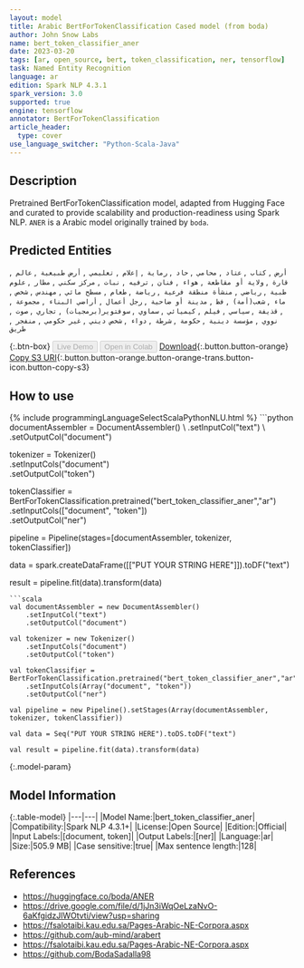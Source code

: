 ```yaml
---
layout: model
title: Arabic BertForTokenClassification Cased model (from boda)
author: John Snow Labs
name: bert_token_classifier_aner
date: 2023-03-20
tags: [ar, open_source, bert, token_classification, ner, tensorflow]
task: Named Entity Recognition
language: ar
edition: Spark NLP 4.3.1
spark_version: 3.0
supported: true
engine: tensorflow
annotator: BertForTokenClassification
article_header:
  type: cover
use_language_switcher: "Python-Scala-Java"
---
```


## Description

Pretrained BertForTokenClassification model, adapted from Hugging Face and curated to provide scalability and production-readiness using Spark NLP. `ANER` is a Arabic model originally trained by `boda`.

## Predicted Entities

` أرض  `, ` كتاب  `, ` عتاد  `, ` محامي  `, ` حاد  `, ` رماية  `, ` إعلام  `, ` تعليمي  `, ` أرض طبيعية  `, ` عالم  `, ` قارة  `, ` ولاية أو مقاطعة  `, ` هواء  `, ` فنان  `, ` ترفيه  `, ` نبات  `, ` مركز سكني  `, ` مطار  `, ` علوم طبية  `, ` رياضي  `, ` منشأة منطقة فرعية  `, ` رياضة  `, ` طعام  `, ` مسطح مائي  `, ` مهندس  `, ` شخص  `, ` ماء  `, ` شعب(أمة)  `, ` فظ  `, ` مدينة أو ضاحية  `, ` رجل أعمال  `, ` أراضي البناء  `, ` مجموعة  `, `   `, ` قذيفة  `, ` سياسي  `, ` فيلم  `, ` كيميائي  `, ` سماوي  `, ` سوفتوير(برمجيات)  `, ` تجاري  `, ` صوت  `, ` نووي  `, ` مؤسسة دينية  `, ` حكومة  `, ` شرطة  `, ` دواء  `, ` شخص ديني  `, ` غير حكومي  `, ` منفجر  `, ` طريق  `

{:.btn-box}
<button class="button button-orange" disabled>Live Demo</button>
<button class="button button-orange" disabled>Open in Colab</button>
[Download](https://s3.amazonaws.com/auxdata.johnsnowlabs.com/public/models/bert_token_classifier_aner_ar_4.3.1_3.0_1679332803744.zip){:.button.button-orange}
[Copy S3 URI](s3://auxdata.johnsnowlabs.com/public/models/bert_token_classifier_aner_ar_4.3.1_3.0_1679332803744.zip){:.button.button-orange.button-orange-trans.button-icon.button-copy-s3}

## How to use



<div class="tabs-box" markdown="1">
{% include programmingLanguageSelectScalaPythonNLU.html %}
```python
documentAssembler = DocumentAssembler() \
    .setInputCol("text") \
    .setOutputCol("document")

tokenizer = Tokenizer() \
    .setInputCols("document") \
    .setOutputCol("token")

tokenClassifier = BertForTokenClassification.pretrained("bert_token_classifier_aner","ar") \
    .setInputCols(["document", "token"]) \
    .setOutputCol("ner")

pipeline = Pipeline(stages=[documentAssembler, tokenizer, tokenClassifier])

data = spark.createDataFrame([["PUT YOUR STRING HERE"]]).toDF("text")

result = pipeline.fit(data).transform(data)
```
```scala
val documentAssembler = new DocumentAssembler()
    .setInputCol("text")
    .setOutputCol("document")

val tokenizer = new Tokenizer()
    .setInputCols("document")
    .setOutputCol("token")

val tokenClassifier = BertForTokenClassification.pretrained("bert_token_classifier_aner","ar")
    .setInputCols(Array("document", "token"))
    .setOutputCol("ner")

val pipeline = new Pipeline().setStages(Array(documentAssembler, tokenizer, tokenClassifier))

val data = Seq("PUT YOUR STRING HERE").toDS.toDF("text")

val result = pipeline.fit(data).transform(data)
```
</div>

{:.model-param}
## Model Information

{:.table-model}
|---|---|
|Model Name:|bert_token_classifier_aner|
|Compatibility:|Spark NLP 4.3.1+|
|License:|Open Source|
|Edition:|Official|
|Input Labels:|[document, token]|
|Output Labels:|[ner]|
|Language:|ar|
|Size:|505.9 MB|
|Case sensitive:|true|
|Max sentence length:|128|

## References

- https://huggingface.co/boda/ANER
- https://drive.google.com/file/d/1jJn3iWqOeLzaNvO-6aKfgidzJlWOtvti/view?usp=sharing
- https://fsalotaibi.kau.edu.sa/Pages-Arabic-NE-Corpora.aspx
- https://github.com/aub-mind/arabert
- https://fsalotaibi.kau.edu.sa/Pages-Arabic-NE-Corpora.aspx
- https://github.com/BodaSadalla98